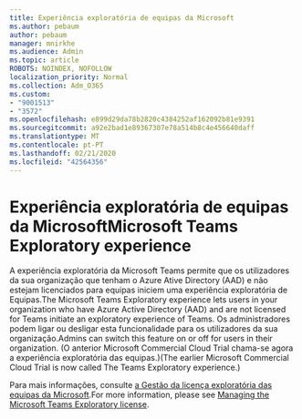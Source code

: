 ```yaml
---
title: Experiência exploratória de equipas da Microsoft
ms.author: pebaum
author: pebaum
manager: mnirkhe
ms.audience: Admin
ms.topic: article
ROBOTS: NOINDEX, NOFOLLOW
localization_priority: Normal
ms.collection: Adm_O365
ms.custom:
- "9001513"
- "3572"
ms.openlocfilehash: e899d29da78b2820c4384252af162092b81e9391
ms.sourcegitcommit: a92e2bad1e89367307e78a514b8c4e456640daff
ms.translationtype: MT
ms.contentlocale: pt-PT
ms.lasthandoff: 02/21/2020
ms.locfileid: "42564356"
---
```

# <a name="microsoft-teams-exploratory-experience"></a><span data-ttu-id="f6ddd-102">Experiência exploratória de equipas da Microsoft</span><span class="sxs-lookup"><span data-stu-id="f6ddd-102">Microsoft Teams Exploratory experience</span></span>

<span data-ttu-id="f6ddd-103">A experiência exploratória da Microsoft Teams permite que os utilizadores da sua organização que tenham o Azure Ative Directory (AAD) e não estejam licenciados para equipas iniciem uma experiência exploratória de Equipas.</span><span class="sxs-lookup"><span data-stu-id="f6ddd-103">The Microsoft Teams Exploratory experience lets users in your organization who have Azure Active Directory (AAD) and are not licensed for Teams initiate an exploratory experience of Teams.</span></span> <span data-ttu-id="f6ddd-104">Os administradores podem ligar ou desligar esta funcionalidade para os utilizadores da sua organização.</span><span class="sxs-lookup"><span data-stu-id="f6ddd-104">Admins can switch this feature on or off for users in their organization.</span></span> <span data-ttu-id="f6ddd-105">(O anterior Microsoft Commercial Cloud Trial chama-se agora a experiência exploratória das equipas.)</span><span class="sxs-lookup"><span data-stu-id="f6ddd-105">(The earlier Microsoft Commercial Cloud Trial is now called The Teams Exploratory experience.)</span></span>

<span data-ttu-id="f6ddd-106">Para mais informações, consulte [a Gestão da licença exploratória das equipas da Microsoft](https://docs.microsoft.com/microsoftteams/teams-exploratory/).</span><span class="sxs-lookup"><span data-stu-id="f6ddd-106">For more information, please see [Managing the Microsoft Teams Exploratory license](https://docs.microsoft.com/microsoftteams/teams-exploratory/).</span></span>
